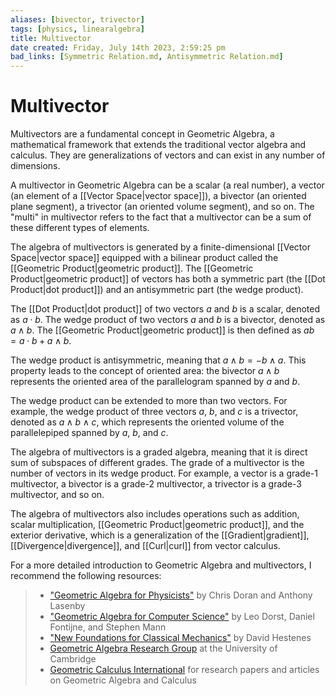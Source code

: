 ```yaml
---
aliases: [bivector, trivector]
tags: [physics, linearalgebra]
title: Multivector
date created: Friday, July 14th 2023, 2:59:25 pm
bad_links: [Symmetric Relation.md, Antisymmetric Relation.md]
---
```

# Multivector

Multivectors are a fundamental concept in Geometric Algebra, a mathematical framework that extends the traditional vector algebra and calculus. They are generalizations of vectors and can exist in any number of dimensions. 

A multivector in Geometric Algebra can be a scalar (a real number), a vector (an element of a [[Vector Space|vector space]]), a bivector (an oriented plane segment), a trivector (an oriented volume segment), and so on. The "multi" in multivector refers to the fact that a multivector can be a sum of these different types of elements.

The algebra of multivectors is generated by a finite-dimensional [[Vector Space|vector space]] equipped with a bilinear product called the [[Geometric Product|geometric product]]. The [[Geometric Product|geometric product]] of vectors has both a symmetric part (the [[Dot Product|dot product]]) and an antisymmetric part (the wedge product). 

The [[Dot Product|dot product]] of two vectors $a$ and $b$ is a scalar, denoted as $a \cdot b$. The wedge product of two vectors $a$ and $b$ is a bivector, denoted as $a \wedge b$. The [[Geometric Product|geometric product]] is then defined as $ab = a \cdot b + a \wedge b$.

The wedge product is antisymmetric, meaning that $a \wedge b = -b \wedge a$. This property leads to the concept of oriented area: the bivector $a \wedge b$ represents the oriented area of the parallelogram spanned by $a$ and $b$.

The wedge product can be extended to more than two vectors. For example, the wedge product of three vectors $a$, $b$, and $c$ is a trivector, denoted as $a \wedge b \wedge c$, which represents the oriented volume of the parallelepiped spanned by $a$, $b$, and $c$.

The algebra of multivectors is a graded algebra, meaning that it is direct sum of subspaces of different grades. The grade of a multivector is the number of vectors in its wedge product. For example, a vector is a grade-1 multivector, a bivector is a grade-2 multivector, a trivector is a grade-3 multivector, and so on.

The algebra of multivectors also includes operations such as addition, scalar multiplication, [[Geometric Product|geometric product]], and the exterior derivative, which is a generalization of the [[Gradient|gradient]], [[Divergence|divergence]], and [[Curl|curl]] from vector calculus.

For a more detailed introduction to Geometric Algebra and multivectors, I recommend the following resources:

> - ["Geometric Algebra for Physicists"](https://www.google.com/search?q=Geometric+Algebra+for+Physicists) by Chris Doran and Anthony Lasenby
> - ["Geometric Algebra for Computer Science"](https://www.google.com/search?q=Geometric+Algebra+for+Computer+Science) by Leo Dorst, Daniel Fontijne, and Stephen Mann
> - ["New Foundations for Classical Mechanics"](https://www.google.com/search?q=New+Foundations+for+Classical+Mechanics) by David Hestenes
> - [Geometric Algebra Research Group](https://www.google.com/search?q=Geometric+Algebra+Research+Group) at the University of Cambridge
> - [Geometric Calculus International](https://www.google.com/search?q=Geometric+Calculus+International) for research papers and articles on Geometric Algebra and Calculus
